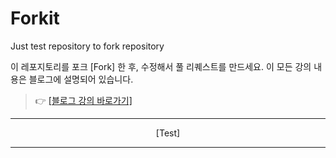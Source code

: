 # Forkit
Just test repository to fork repository

이 레포지토리를 포크 [Fork] 한 후, 수정해서 풀 리퀘스트를 만드세요.
이 모든 강의 내용은 블로그에 설명되어 있습니다.

> 👉 [\[블로그 강의 바로가기\]](https://eggdesign.tistory.com)

***

<center>[Test] </center>

***
